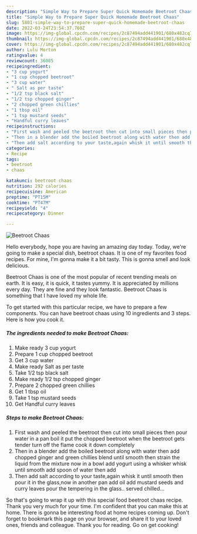 ```yaml
---
description: "Simple Way to Prepare Super Quick Homemade Beetroot Chaas"
title: "Simple Way to Prepare Super Quick Homemade Beetroot Chaas"
slug: 5801-simple-way-to-prepare-super-quick-homemade-beetroot-chaas
date: 2022-03-24T23:54:37.760Z
image: https://img-global.cpcdn.com/recipes/2c87494add441901/680x482cq70/beetroot-chaas-recipe-main-photo.jpg
thumbnail: https://img-global.cpcdn.com/recipes/2c87494add441901/680x482cq70/beetroot-chaas-recipe-main-photo.jpg
cover: https://img-global.cpcdn.com/recipes/2c87494add441901/680x482cq70/beetroot-chaas-recipe-main-photo.jpg
author: Lulu Morton
ratingvalue: 4
reviewcount: 36085
recipeingredient:
- "3 cup yogurt"
- "1 cup chopped beetroot"
- "3 cup water"
- " Salt as per taste"
- "1/2 tsp black salt"
- "1/2 tsp chopped ginger"
- "2 chopped green chillies"
- "1 tbsp oil"
- "1 tsp mustard seeds"
- "Handful curry leaves"
recipeinstructions:
- "First wash and peeled the beetroot then cut into small pieces then pour water in a pan boil it put the chopped beetroot when the beetroot gets tender turn off the flame cook it down completely"
- "Then in a blender add the boiled beetroot along with water then add chopped ginger and green chillies blend until smooth then strain the liquid from the mixture now in a bowl add yogurt using a whisker whisk until smooth add spoon of water then add"
- "Then add salt according to your taste,again whisk it until smooth then pour it in the glass,now in another pan add oil add mustard seeds and curry leaves pour the tempering in the glass.. served chilled..."
categories:
- Recipe
tags:
- beetroot
- chaas

katakunci: beetroot chaas 
nutrition: 292 calories
recipecuisine: American
preptime: "PT15M"
cooktime: "PT47M"
recipeyield: "4"
recipecategory: Dinner

---
```



![Beetroot Chaas](https://img-global.cpcdn.com/recipes/2c87494add441901/680x482cq70/beetroot-chaas-recipe-main-photo.jpg)

Hello everybody, hope you are having an amazing day today. Today, we're going to make a special dish, beetroot chaas. It is one of my favorites food recipes. For mine, I'm gonna make it a bit tasty. This is gonna smell and look delicious.



Beetroot Chaas is one of the most popular of recent trending meals on earth. It is easy, it is quick, it tastes yummy. It is appreciated by millions every day. They are fine and they look fantastic. Beetroot Chaas is something that I have loved my whole life.


To get started with this particular recipe, we have to prepare a few components. You can have beetroot chaas using 10 ingredients and 3 steps. Here is how you cook it.

<!--inarticleads1-->

##### The ingredients needed to make Beetroot Chaas:

1. Make ready 3 cup yogurt
1. Prepare 1 cup chopped beetroot
1. Get 3 cup water
1. Make ready  Salt as per taste
1. Take 1/2 tsp black salt
1. Make ready 1/2 tsp chopped ginger
1. Prepare 2 chopped green chillies
1. Get 1 tbsp oil
1. Take 1 tsp mustard seeds
1. Get Handful curry leaves




<!--inarticleads2-->

##### Steps to make Beetroot Chaas:

1. First wash and peeled the beetroot then cut into small pieces then pour water in a pan boil it put the chopped beetroot when the beetroot gets tender turn off the flame cook it down completely
1. Then in a blender add the boiled beetroot along with water then add chopped ginger and green chillies blend until smooth then strain the liquid from the mixture now in a bowl add yogurt using a whisker whisk until smooth add spoon of water then add
1. Then add salt according to your taste,again whisk it until smooth then pour it in the glass,now in another pan add oil add mustard seeds and curry leaves pour the tempering in the glass.. served chilled...




So that's going to wrap it up with this special food beetroot chaas recipe. Thank you very much for your time. I'm confident that you can make this at home. There is gonna be interesting food at home recipes coming up. Don't forget to bookmark this page on your browser, and share it to your loved ones, friends and colleague. Thank you for reading. Go on get cooking!
